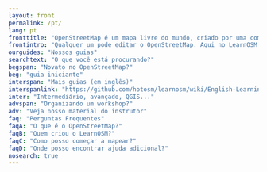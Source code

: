 ```yaml
---
layout: front
permalink: /pt/
lang: pt
fronttitle: "OpenStreetMap é um mapa livre do mundo, criado por uma comunidade crescente de mapeadores."
frontintro: "Qualquer um pode editar o OpenStreetMap. Aqui no LearnOSM você encontra guias passo-a-passo e fáceis de aprender sobre como contribuir e utilizar dados do OpenStreetMap. Se você quer em realizar uma oficina sobre o OpenStreetMap, confira os materiais de treinamento disponíveis neste site."
ourguides: "Nossos guias"
searchtext: "O que você está procurando?"
begspan: "Novato no OpenStreetMap?"
beg: "guia iniciante"
interspan: "Mais guias (em inglês)"
interspanlink: "https://github.com/hotosm/learnosm/wiki/English-Learning-Guides"
inter: "Intermediário, avançado, QGIS..."
advspan: "Organizando um workshop?"
adv: "Veja nosso material do instrutor"
faq: "Perguntas Frequentes"
faqA: "O que é o OpenStreetMap?"
faqB: "Quem criou o LearnOSM?"
faqC: "Como posso começar a mapear?"
faqD: "Onde posso encontrar ajuda adicional?"
nosearch: true
---
```

